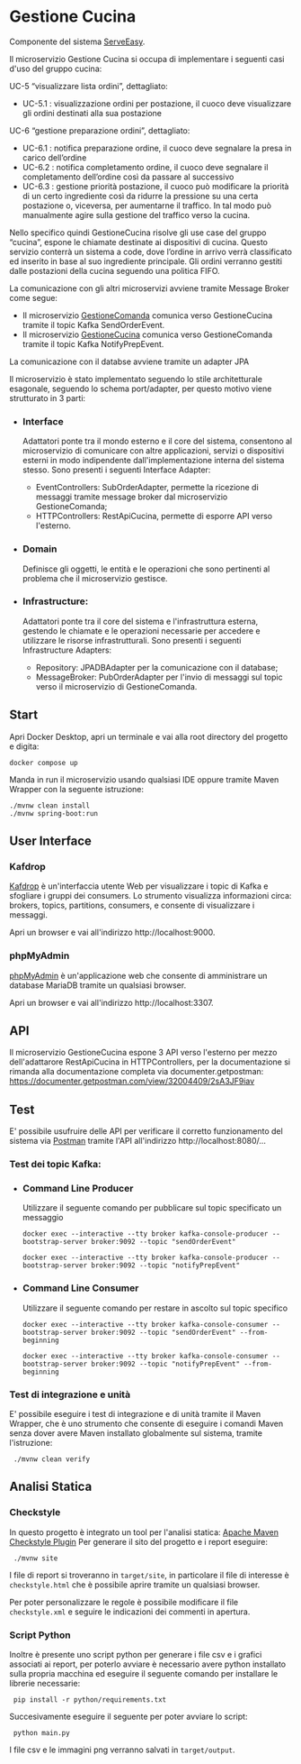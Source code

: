 # Gestione Cucina
Componente del sistema [ServeEasy](https://github.com/giorgio-hash/ServeEasy.git).

Il microservizio Gestione Cucina si occupa di implementare i seguenti casi d'uso del gruppo cucina:

UC-5 “visualizzare lista ordini”, dettagliato:
- UC-5.1 : visualizzazione ordini per postazione, il cuoco deve visualizzare gli ordini destinati alla sua postazione

UC-6 “gestione preparazione ordini”, dettagliato:
- UC-6.1 : notifica preparazione ordine, il cuoco deve segnalare la presa in carico dell’ordine
- UC-6.2 : notifica completamento ordine, il cuoco deve segnalare il completamento dell’ordine così da passare al successivo
- UC-6.3 : gestione priorità postazione, il cuoco può modificare la priorità di un certo ingrediente così da ridurre la pressione su una certa postazione o, viceversa, per aumentarne il traffico. In tal modo può manualmente agire sulla gestione del traffico verso la cucina.

Nello specifico quindi GestioneCucina risolve gli use case del gruppo “cucina”, espone le chiamate destinate ai 
dispositivi di cucina. Questo servizio conterrà un sistema a code, dove l’ordine in arrivo verrà classificato ed 
inserito in base al suo ingrediente principale. Gli ordini verranno gestiti dalle postazioni della cucina 
seguendo una politica FIFO.

La comunicazione con gli altri microservizi avviene tramite Message Broker come segue:
- Il microservizio [GestioneComanda](https://github.com/giorgio-hash/GestioneComanda) comunica verso GestioneCucina tramite il topic Kafka SendOrderEvent.
- Il microservizio [GestioneCucina](https://github.com/giorgio-hash/GestioneCucina) comunica verso GestioneComanda tramite il topic Kafka NotifyPrepEvent.

La comunicazione con il databse avviene tramite un adapter JPA

Il microservizio è stato implementato seguendo lo stile architetturale esagonale, seguendo lo schema port/adapter,
per questo motivo viene strutturato in 3 parti:

- ### Interface
    Adattatori ponte tra il mondo esterno e il core del sistema, consentono al microservizio di comunicare con altre applicazioni, servizi o dispositivi esterni in modo indipendente dall'implementazione interna del sistema stesso. Sono presenti i seguenti Interface Adapter:
    - EventControllers: SubOrderAdapter, permette la ricezione di messaggi tramite message broker dal microservizio GestioneComanda;
    - HTTPControllers: RestApiCucina, permette di esporre API verso l'esterno.

- ### Domain
  Definisce gli oggetti, le entità e le operazioni che sono pertinenti al problema che il microservizio gestisce.

- ### Infrastructure:
  Adattatori ponte tra il core del sistema e l'infrastruttura esterna, gestendo le chiamate e le operazioni necessarie per accedere e utilizzare le risorse infrastrutturali.     Sono presenti i seguenti Infrastructure Adapters:
    - Repository: JPADBAdapter per la comunicazione con il database;
    - MessageBroker: PubOrderAdapter per l'invio di messaggi sul topic verso il microservizio di GestioneComanda.

## Start
Apri Docker Desktop, apri un terminale e vai alla root directory del progetto e digita:
```shell
docker compose up
```
Manda in run il microservizio usando qualsiasi IDE oppure tramite Maven Wrapper con la seguente istruzione:
```shell
./mvnw clean install
./mvnw spring-boot:run
```

## User Interface

### Kafdrop
[Kafdrop](https://github.com/obsidiandynamics/kafdrop) è un'interfaccia utente Web per visualizzare i topic di Kafka
e sfogliare i gruppi dei consumers.
Lo strumento visualizza informazioni circa: brokers, topics, partitions, consumers, e consente di visualizzare i messaggi.

Apri un browser e vai all'indirizzo http://localhost:9000.

### phpMyAdmin
[phpMyAdmin](https://www.phpmyadmin.net/) è un'applicazione web che consente di amministrare un database MariaDB tramite un qualsiasi browser.

Apri un browser e vai all'indirizzo http://localhost:3307.

## API
Il microservizio GestioneCucina espone 3 API verso l'esterno per mezzo dell'adattarore RestApiCucina in HTTPControllers, 
per la documentazione si rimanda alla documentazione completa via documenter.getpostman: https://documenter.getpostman.com/view/32004409/2sA3JF9iav

## Test
E' possibile usufruire delle API per verificare il corretto funzionamento del sistema
via [Postman](https://web.postman.co//) tramite l'API all'indirizzo http://localhost:8080/...

### Test dei topic Kafka:
- ### Command Line Producer
    Utilizzare il seguente comando per pubblicare sul topic specificato un messaggio
    ```shell
    docker exec --interactive --tty broker kafka-console-producer --bootstrap-server broker:9092 --topic "sendOrderEvent"
    ```
    ```shell
    docker exec --interactive --tty broker kafka-console-producer --bootstrap-server broker:9092 --topic "notifyPrepEvent"
    ```

- ### Command Line Consumer
    Utilizzare il seguente comando per restare in ascolto sul topic specifico
    ```shell
    docker exec --interactive --tty broker kafka-console-consumer --bootstrap-server broker:9092 --topic "sendOrderEvent" --from-beginning
    ```
    ```shell
    docker exec --interactive --tty broker kafka-console-consumer --bootstrap-server broker:9092 --topic "notifyPrepEvent" --from-beginning
    ```
### Test di integrazione e unità
E' possibile eseguire i test di integrazione e di unità tramite il Maven Wrapper, che è uno strumento che consente di eseguire i comandi Maven senza dover avere Maven installato globalmente sul sistema, tramite l'istruzione:
```shell
 ./mvnw clean verify
 ```

## Analisi Statica
### Checkstyle
In questo progetto è integrato un tool per l'analisi statica:
[Apache Maven Checkstyle Plugin](https://maven.apache.org/plugins/maven-checkstyle-plugin/index.html)
Per generare il sito del progetto e i report eseguire:
```shell
 ./mvnw site
 ```
I file di report si troveranno in ```target/site```, in particolare il file di interesse è
```checkstyle.html``` che è possibile aprire tramite un qualsiasi browser.

Per poter personalizzare le regole è possibile modificare il file ```checkstyle.xml``` e seguire le indicazioni
dei commenti in apertura.
### Script Python
Inoltre è presente uno script python per generare i file csv e i grafici associati ai report, per poterlo avviare
è necessario avere python installato sulla propria macchina ed eseguire il seguente comando
per installare le librerie necessarie:
```shell
 pip install -r python/requirements.txt
 ```
Succesivamente eseguire il seguente per poter avviare lo script:
```shell
 python main.py
 ```
I file csv e le immagini png verranno salvati in ```target/output```.
